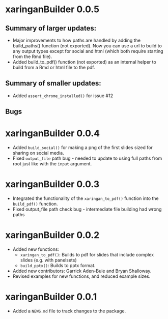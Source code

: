 # xaringanBuilder 0.0.5

## Summary of larger updates:

* Major improvements to how paths are handled by adding the build_paths() function (not exported). Now you can use a url to build to any output types except for social and html (which both require starting from the Rmd file).
* Added build_to_pdf() function (not exported) as an internal helper to build from a Rmd or html file to the pdf.

## Summary of smaller updates:

* Added `assert_chrome_installed()` for issue #12

## Bugs

# xaringanBuilder 0.0.4

* Added `build_social()` for making a png of the first slides sized for sharing on social media.
* Fixed `output_file` path bug - needed to update to using full paths from root just like with the `input` argument.

# xaringanBuilder 0.0.3

* Integrated the functionality of the `xaringan_to_pdf()` function into the `build_pdf()` function.
* Fixed output_file path check bug - intermediate file building had wrong paths

# xaringanBuilder 0.0.2

* Added new functions:
  - `xaringan_to_pdf()`: Builds to pdf for slides that include complex slides (e.g. with panelsets)
  - `build_pptx()`: Builds to pptx format.
* Added new contributors: Garrick Aden-Buie and Bryan Shalloway.
* Revised examples for new functions, and reduced example sizes.

# xaringanBuilder 0.0.1

* Added a `NEWS.md` file to track changes to the package.

